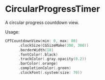 # CircularProgressTimer

A circular progress countdown view.

Usage:

```Swift
CPTCountdownView(min: 0, max: 80)
      .clockSize(CGSizeMake(300, 300))
      .borderWidth(18)
      .fontColor(.black)
      .trackColor(.gray.opacity(0.2))
      .barColor(.orange)
      .completionColor(.green)
      .clockFont(.system(size: 70))
```

